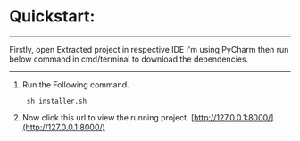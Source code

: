 #  Quickstart:
---

 Firstly, open Extracted project in respective IDE i'm using PyCharm then run below command in cmd/terminal to download the dependencies.

---

1. Run the Following command.

        sh installer.sh

2. Now click this url to view the running project.
[http://127.0.0.1:8000/](http://127.0.0.1:8000/)
